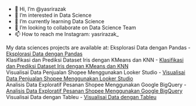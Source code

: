- 👋 Hi, I’m @yasrirazak
- 👀 I’m interested in Data Science
- 🌱 I’m currently learning Data Science
- 💞️ I’m looking to collaborate on Data Science Team
- 📫 How to reach me Instagram: yasrirazak_

My data sciences projects are available at:
Eksplorasi Data dengan Pandas - <a href="https://github.com/yasrirazak/yasrirazak/blob/main/order_062022.ipynb">Eksplorasi Data dengan Pandas</a> </br>
Klasifikasi dan Prediksi Dataset Iris dengan KMeans dan KNN - <a href="https://medium.com/@yasrirazak/klasifikasi-dan-prediksi-dataset-iris-dengan-kmeans-dan-knn-dbca7e9450b4">Klasifikasi dan Prediksi Dataset Iris dengan KMeans dan KNN</a> </br>
Visualisai Data Penjualan Shopee Menggunakan Looker Studio - <a href="https://medium.com/@yasrirazak/visualisai-data-penjualan-shopee-menggunakan-looker-studio-41e4ee6e4182">Visualisai Data Penjualan Shopee Menggunakan Looker Studio</a> </br>
Analisis Data Exploratif Pesanan Shopee Menggunakan Google BigQuery - <a href="https://medium.com/@yasrirazak/analisis-data-exploratif-pesanan-shopee-menggunakan-google-bigquery-d7ec28d89fe3">Analisis Data Exploratif Pesanan Shopee Menggunakan Google BigQuery</a> </br>
Visualisai Data dengan Tableu - <a href="https://drive.google.com/file/d/1n-5EP1tD-ZV1xJblkrV7TI0hQl0viUfv/view?usp=share_link">Visualisai Data dengan Tableu</a></br>

<!---
yasrirazak/yasrirazak is a ✨ special ✨ repository because its `README.md` (this file) appears on your GitHub profile.
You can click the Preview link to take a look at your changes.
--->

